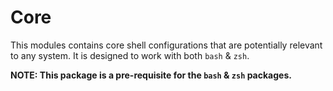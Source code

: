 # Core

This modules contains core shell configurations that are potentially relevant to
any system. It is designed to work with both `bash` & `zsh`.

**NOTE: This package is a pre-requisite for the `bash` & `zsh` packages.**
